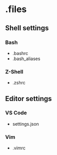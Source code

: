 # .files
## Shell settings
### Bash
* .bashrc
* .bash_aliases
### Z-Shell
* .zshrc
## Editor settings
### VS Code
* settings.json
### Vim
* .vimrc
